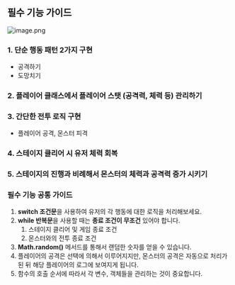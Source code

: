 ## **필수 기능 가이드**

![image.png](https://prod-files-secure.s3.us-west-2.amazonaws.com/83c75a39-3aba-4ba4-a792-7aefe4b07895/329daed5-caf1-4440-a0c6-5730f1ca2d70/image.png)

### 1. 단순 행동 패턴 2가지 구현

- 공격하기
- 도망치기

### 2. 플레이어 클래스에서 플레이어 스탯 (공격력, 체력 등) 관리하기

### 3. 간단한 전투 로직 구현

- 플레이어 공격, 몬스터 피격

### 4. 스테이지 클리어 시 유저 체력 회복

### 5. 스테이지의 진행과 비례해서 몬스터의 체력과 공격력 증가 시키기

### 필수 기능 공통 가이드

1. **switch 조건문**을 사용하여 유저의 각 행동에 대한 로직을 처리해보세요.
2. **while 반복문**을 사용할 때는 **종료 조건이 무조건** 있어야 합니다.
   1. 스테이지 클리어 및 게임 종료 조건
   2. 몬스터와의 전투 종료 조건
3. **Math.random()** 메서드를 통해서 랜덤한 숫자를 얻을 수 있습니다.
4. 플레이어의 공격은 선택에 의해서 이루어지지만, 몬스터의 공격은 자동으로 처리가 된 뒤 해당 플레이어의 로그에 보여지게 됩니다.
5. 함수의 호출 순서에 따라서 각 변수, 객체들을 관리하는 것이 중요합니다.
